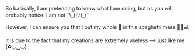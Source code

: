 So basically, I am pretending to know what I am doing, but as you will probably notice: I am not ¯\\\_(ツ)\_/¯

However, I can ensure you that I put my whole 💚 in this spaghetti mess 🍝🤝💻

It is due to the fact that my creations are extremely useless --> just like me (✿◡‿◡)
